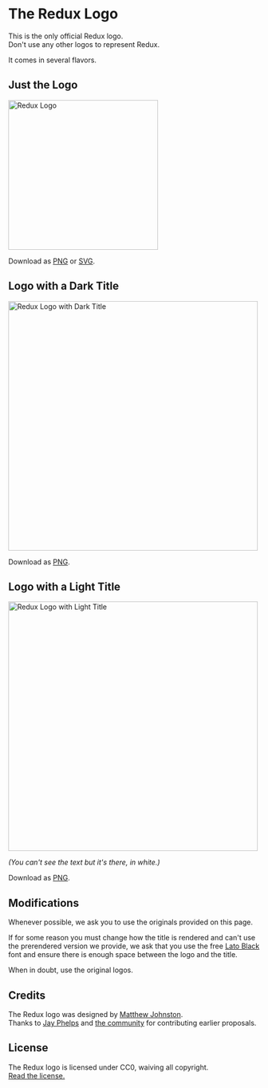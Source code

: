 # The Redux Logo

This is the only official Redux logo.  
Don't use any other logos to represent Redux.

It comes in several flavors.

## Just the Logo

<img src='https://raw.githubusercontent.com/reduxjs/redux/master/logo/logo.png' alt='Redux Logo' width='300'>

Download as [PNG](https://raw.githubusercontent.com/reduxjs/redux/master/logo/logo.png) or [SVG](https://raw.githubusercontent.com/reduxjs/redux/master/logo/logo.svg).

## Logo with a Dark Title

<img src='https://raw.githubusercontent.com/reduxjs/redux/master/logo/logo-title-dark.png' alt='Redux Logo with Dark Title' width='500'>

Download as [PNG](https://raw.githubusercontent.com/reduxjs/redux/master/logo/logo-title-dark.png).

## Logo with a Light Title

<img src='https://raw.githubusercontent.com/reduxjs/redux/master/logo/logo-title-light.png' alt='Redux Logo with Light Title' width='500'>

_(You can't see the text but it's there, in white.)_

Download as [PNG](https://raw.githubusercontent.com/reduxjs/redux/master/logo/logo-title-light.png).

## Modifications

Whenever possible, we ask you to use the originals provided on this page.

If for some reason you must change how the title is rendered and can't use the prerendered version we provide, we ask that you use the free [Lato Black](https://www.latofonts.com/lato-free-fonts/) font and ensure there is enough space between the logo and the title.

When in doubt, use the original logos.

## Credits

The Redux logo was designed by [Matthew Johnston](https://thedeskofmatthew.com/).  
Thanks to [Jay Phelps](https://github.com/jayphelps) and [the community](https://github.com/reduxjs/redux/issues/151) for contributing earlier proposals.

## License

The Redux logo is licensed under CC0, waiving all copyright.  
[Read the license.](../LICENSE-logo.md)

